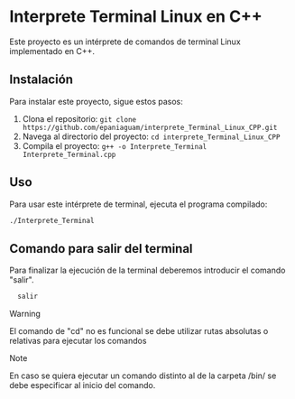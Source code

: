 # Interprete Terminal Linux en C++

Este proyecto es un intérprete de comandos de terminal Linux implementado en C++.

## Instalación

Para instalar este proyecto, sigue estos pasos:

1. Clona el repositorio: `git clone https://github.com/epaniaguam/interprete_Terminal_Linux_CPP.git`
2. Navega al directorio del proyecto: `cd interprete_Terminal_Linux_CPP`
3. Compila el proyecto: `g++ -o Interprete_Terminal Interprete_Terminal.cpp`

## Uso

Para usar este intérprete de terminal, ejecuta el programa compilado:

```bash
./Interprete_Terminal
```

## Comando para salir del terminal
Para finalizar la ejecución de la terminal deberemos introducir el comando "salir".
```bash
  salir
```
> [!WARNING]
> El comando de "cd" no es funcional se debe utilizar rutas absolutas o relativas para ejecutar los comandos

> [!NOTE]
> En caso se quiera ejecutar un comando distinto al de la carpeta /bin/ se debe especificar al inicio del comando.


